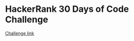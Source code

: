 # HackerRank 30 Days of Code Challenge

[Challenge link](https://www.hackerrank.com/domains/tutorials/30-days-of-code)
